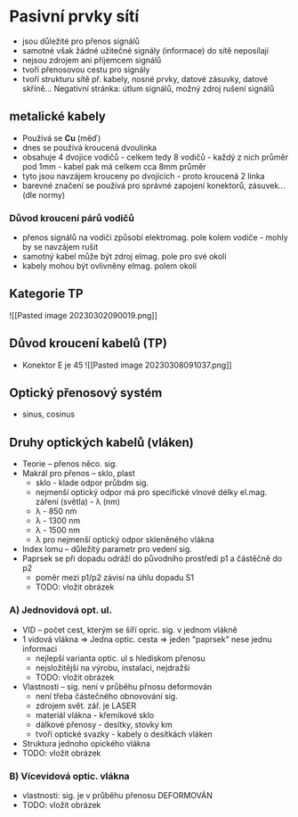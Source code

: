 # Pasivní prvky sítí
- jsou důležité pro přenos signálů
- samotné však žádné užitečné signály (informace) do sítě neposílají
- nejsou zdrojem ani příjemcem signálů
- tvoří přenosovou cestu pro signály
- tvoří strukturu sítě
př. kabely, nosné prvky, datové zásuvky, datové skříně...
Negativní stránka: útlum signálů, možný zdroj rušení signálů
## metalické kabely
- Používá se **Cu** (měď)
- dnes se používá kroucená dvoulinka
- obsahuje 4 dvojice vodičů - celkem tedy 8 vodičů - každý z nich průměr pod 1mm - kabel pak má celkem cca 8mm průměr
- tyto jsou navzájem krouceny po dvojicích - proto kroucená 2 linka
- barevné značení se používá pro správné zapojení konektorů, zásuvek... (dle normy)
### Důvod kroucení párů vodičů
- přenos signálů na vodiči způsobí elektromag. pole kolem vodiče - mohly by se navzájem rušit
- samotný kabel může být zdroj elmag. pole pro své okolí
- kabely mohou být ovlivněny elmag. polem okolí
## Kategorie TP
![[Pasted image 20230302090019.png]]
## Důvod kroucení kabelů (TP)
- Konektor E je 45
![[Pasted image 20230308091037.png]]
## Optický přenosový systém
- sinus, cosinus
## Druhy optických kabelů (vláken)
- Teorie – přenos něco. sig.
- Makrál pro přenos – sklo, plast
  - sklo - klade odpor průbdm sig.
  - nejmenší optický odpor má pro specifické vlnové délky el.mag. záření (světla) - λ (nm)
  - λ - 850 nm 
  - λ - 1300 nm
  - λ - 1500 nm
  - λ pro nejmenší optický odpor skleněného vlákna
- Index lomu – důležitý parametr pro vedení sig.
- Paprsek se při dopadu odráží do původního prostředí p1 a částěčně do p2
  - poměr mezi p1/p2 závisí na úhlu dopadu S1
  - TODO: vložit obrázek
### A) Jednovidová opt. ul.
- VID – počet cest, kterým se šíří opric. sig. v jednom vlákně
- 1 vidová vlákna => Jedna optic. cesta => jeden "paprsek" nese jednu informaci
  - nejlepší varianta optic. ul s hlediskom přenosu
  - nejsložitější na výrobu, instalaci, nejdražší
  - TODO: vložit obrázek
- Vlastnosti – sig. není v průběhu přnosu deformován
  - není třeba částečného obnovování sig.
  - zdrojem svět. zář. je LASER
  - materiál vlákna - křemíkové sklo
  - dálkové přenosy - desítky, stovky km
  - tvoří optické svazky - kabely o desítkách vláken
- Struktura jednoho opického vlákna
- TODO: vložit obrázek
### B) Vícevidová optic. vlákna
- vlastnosti: sig. je v průběhu přenosu DEFORMOVÁN
- TODO: vložit obrázek

